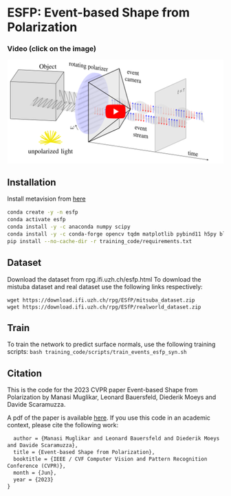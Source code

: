 # ESFP: Event-based Shape from Polarization

### Video (click on the image)
[![Event-based Shape from Polarization](images/CVPR23_Muglikar_yt.png)](https://youtu.be/sF3Ue2Zkpec)
## Installation

Install metavision from [here](https://docs.prophesee.ai/3.1.2/installation/index.html)
```bash
conda create -y -n esfp
conda activate esfp
conda install -y -c anaconda numpy scipy
conda install -y -c conda-forge opencv tqdm matplotlib pybind11 h5py blosc-hdf5-plugin
pip install --no-cache-dir -r training_code/requirements.txt

```
## Dataset
Download the dataset from rpg.ifi.uzh.ch/esfp.html
To download the mistuba dataset and real dataset use the following links respectively:

```
wget https://download.ifi.uzh.ch/rpg/ESfP/mitsuba_dataset.zip
wget https://download.ifi.uzh.ch/rpg/ESfP/realworld_dataset.zip
```

## Train
To train the network to predict surface normals, use the following training scripts:
`bash training_code/scripts/train_events_esfp_syn.sh`

## Citation
This is the code for the 2023 CVPR paper Event-based Shape from Polarization by Manasi Muglikar, Leonard Bauersfeld, Diederik Moeys and Davide Scaramuzza.

A pdf of the paper is available [here](https://rpg.ifi.uzh.ch/docs/CVPR23_Muglikar.pdf). If you use this code in an academic context, please cite the following work:

```@InProceedings{Muglikar23CVPR,
  author = {Manasi Muglikar and Leonard Bauersfeld and Diederik Moeys and Davide Scaramuzza},
  title = {Event-based Shape from Polarization},
  booktitle = {IEEE / CVF Computer Vision and Pattern Recognition Conference (CVPR)},
  month = {Jun},
  year = {2023}
}
```